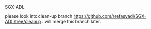 SGX-ADL

please look into clean-up branch https://github.com/arefasvadi/SGX-ADL/tree/cleanup . will merge this branch later.
